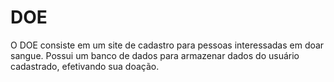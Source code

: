 # DOE
O DOE consiste em um site de cadastro para pessoas interessadas em doar sangue. Possui um banco de dados para armazenar dados do usuário cadastrado, efetivando sua doação.
